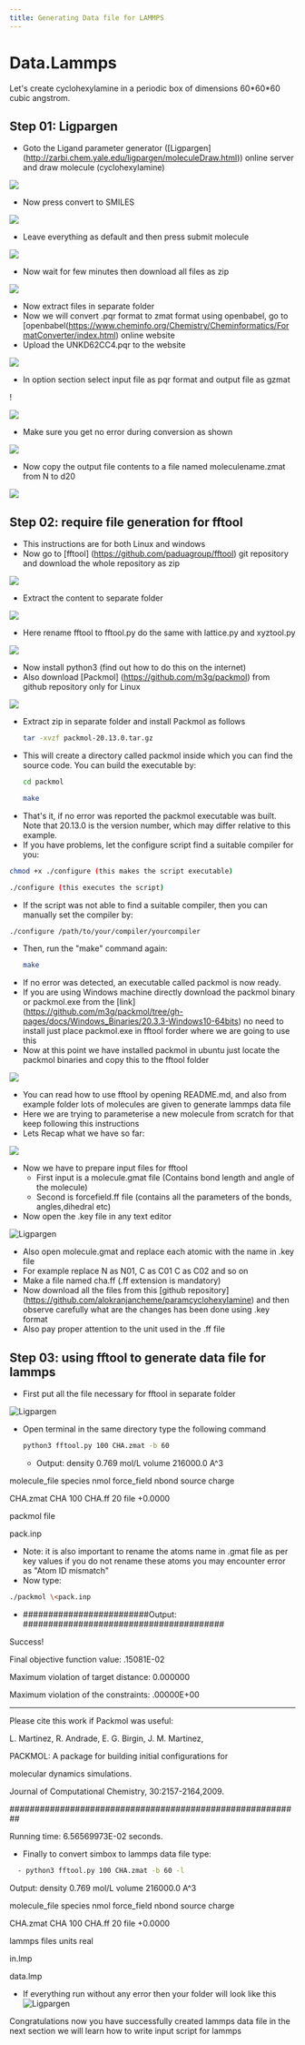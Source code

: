 ```yaml
---
title: Generating Data file for LAMMPS
---
```


# Data.Lammps

Let's create cyclohexylamine in a periodic box of dimensions 60\*60\*60 cubic angstrom.

## Step 01: Ligpargen

- Goto the Ligand parameter generator ([Ligpargen] (http://zarbi.chem.yale.edu/ligpargen/moleculeDraw.html)) online server and draw molecule (cyclohexylamine)

<p align="left">
  <img src="https://github.com/alokranjancheme/alokranjan/blob/main/_images/unnamed%20(16).png" />
</p>

- Now press convert to SMILES 

<p align="left">
  <img src="https://github.com/alokranjancheme/alokranjan/blob/main/_images/unnamed%20(15).png" />
</p>

- Leave everything as default and then press submit molecule

<p align="left">
  <img src="https://github.com/alokranjancheme/alokranjan/blob/main/_images/unnamed%20(14).png" />
</p>

- Now wait for few minutes then download all files as zip

<p align="left">
  <img src="https://github.com/alokranjancheme/alokranjan/blob/main/_images/unnamed%20(13).png" />
</p>

- Now extract files in separate folder
- Now we will convert .pqr format to zmat format using openbabel, go to [openbabel(https://www.cheminfo.org/Chemistry/Cheminformatics/FormatConverter/index.html) online website
- Upload the UNKD62CC4.pqr to the website

<p align="left">
  <img src="https://github.com/alokranjancheme/alokranjan/blob/main/_images/unnamed%20(11).png" />
</p>

- In option section select input file as pqr format and output file as gzmat

!<p align="left">
  <img src="https://github.com/alokranjancheme/alokranjan/blob/main/_images/unnamed%20(10).png" />
</p>

- Make sure you get no error during conversion as shown

<p align="left">
  <img src="https://github.com/alokranjancheme/alokranjan/blob/main/_images/unnamed%20(9).png" />
</p>

- Now copy the output file contents to a file named moleculename.zmat from N to d20

<p align="left">
  <img src="https://github.com/alokranjancheme/alokranjan/blob/main/_images/unnamed%20(8).png" />
</p>

## Step 02: require file generation for fftool

- This instructions are for both Linux and windows
- Now go to [fftool] (https://github.com/paduagroup/fftool) git repository and download the whole repository as zip

<p align="left">
  <img src="https://github.com/alokranjancheme/alokranjan/blob/main/_images/unnamed%20(7).png" />
</p>

- Extract the content to separate folder

<p align="left">
  <img src="https://github.com/alokranjancheme/alokranjan/blob/main/_images/unnamed%20(6).png" />
</p>

- Here rename fftool to fftool.py do the same with lattice.py and xyztool.py

<p align="left">
  <img src="https://github.com/alokranjancheme/alokranjan/blob/main/_images/unnamed%20(5).png" />
</p>

- Now install python3 (find out how to do this on the internet)
- Also download [Packmol] (https://github.com/m3g/packmol) from github repository only for Linux

<p align="left">
  <img src="https://github.com/alokranjancheme/alokranjan/blob/main/_images/unnamed%20(21).png" />
</p>

- Extract zip in separate folder and install Packmol as follows
  ```bash
  tar -xvzf packmol-20.13.0.tar.gz
  ```
- This will create a directory called packmol inside which you can find the source code. You can build the executable by:
  ```bash
  cd packmol
  ```
  ```bash
  make
  ```
- That's it, if no error was reported the packmol executable was built. Note that 20.13.0 is the version number, which may differ relative to this example.
- If you have problems, let the configure script find a suitable compiler for you:
 ```bash
 chmod +x ./configure (this makes the script executable)
 ```
  ```bash
  ./configure (this executes the script)
  ```
- If the script was not able to find a suitable compiler, then you can manually set the compiler by:
 ```bash
 ./configure /path/to/your/compiler/yourcompiler
 ```
- Then, run the "make" command again:
  ```bash 
  make
  ```
- If no error was detected, an executable called packmol is now ready.
- If you are using Windows machine directly download the packmol binary or packmol.exe from the [link] (https://github.com/m3g/packmol/tree/gh-pages/docs/Windows_Binaries/20.3.3-Windows10-64bits) no need to install just place packmol.exe in fftool forder where we are going to use this
- Now at this point we have installed packmol in ubuntu just locate the packmol binaries and copy this to the fftool folder

<p align="left">
  <img src="https://github.com/alokranjancheme/alokranjan/blob/main/_images/unnamed%20(4).png" />
</p>

- You can read how to use fftool by opening README.md, and also from example folder lots of molecules are given to generate lammps data file
- Here we are trying to parameterise a new molecule from scratch for that keep following this instructions
- Lets Recap what we have so far:

<p align="left">
  <img src="https://user-images.githubusercontent.com/125783050/222965145-51c6be2f-3175-4e06-904f-2b61a0db3c4c.png" />
</p>

- Now we have to prepare input files for fftool
  - First input is a molecule.gmat file (Contains bond length and angle of the molecule)
  - Second is forcefield.ff file (contains all the parameters of the bonds, angles,dihedral etc)
- Now open the .key file in any text editor

![Ligpargen](https://github.com/alokranjancheme/alokranjan/blob/main/_images/unnamed%20(12).png)

- Also open molecule.gmat and replace each atomic with the name in .key file
- For example replace N as N01, C as C01 C as C02 and so on
- Make a file named cha.ff (.ff extension is mandatory)
- Now download all the files from this [github repository] (https://github.com/alokranjancheme/paramcyclohexylamine) and then observe carefully what are the changes has been done using .key format
- Also pay proper attention to the unit used in the .ff file

## Step 03: using fftool to generate data file for lammps

- First put all the file necessary for fftool in separate folder

![Ligpargen](https://github.com/alokranjancheme/alokranjan/blob/main/_images/unnamed%20(2).png)

- Open terminal in the same directory type the following command

  ```bash
  python3 fftool.py 100 CHA.zmat -b 60
  ```
  - Output: density 0.769 mol/L volume 216000.0 A^3

molecule\_file species nmol force\_field nbond source charge

CHA.zmat CHA 100 CHA.ff 20 file +0.0000

packmol file

pack.inp

- Note: it is also important to rename the atoms name in .gmat file as per key values if you do not rename these atoms you may encounter error as "Atom ID mismatch"
- Now type:

 ```bash
 ./packmol \<pack.inp
 ```
  - #########################Output: ########################################

Success!

Final objective function value: .15081E-02

Maximum violation of target distance: 0.000000

Maximum violation of the constraints: .00000E+00

--------------------------------------------------------------------------------

Please cite this work if Packmol was useful:

L. Martinez, R. Andrade, E. G. Birgin, J. M. Martinez,

PACKMOL: A package for building initial configurations for

molecular dynamics simulations.

Journal of Computational Chemistry, 30:2157-2164,2009.

##########################################################

Running time: 6.56569973E-02 seconds.

- Finally to convert simbox to lammps data file type:
```bash
  - python3 fftool.py 100 CHA.zmat -b 60 -l
```

Output: density 0.769 mol/L volume 216000.0 A^3

molecule\_file species nmol force\_field nbond source charge

CHA.zmat CHA 100 CHA.ff 20 file +0.0000

lammps files units real

in.lmp

data.lmp

- If everything run without any error then your folder will look like this
![Ligpargen](https://github.com/alokranjancheme/alokranjan/blob/main/_images/unnamed%20(1).png)

Congratulations now you have successfully created lammps data file in the next section we will learn how to write input script for lammps

